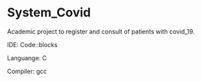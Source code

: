 # System_Covid

Academic project to register and consult of patients with covid_19.

IDE: Code::blocks

Languange: C

Compiler: gcc
